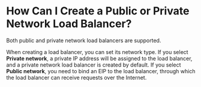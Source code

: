 # How Can I Create a Public or Private Network Load Balancer?<a name="EN-US_TOPIC_0091131373"></a>

Both public and private network load balancers are supported.

When creating a load balancer, you can set its network type. If you select  **Private network**, a private IP address will be assigned to the load balancer, and a private network load balancer is created by default. If you select  **Public network**, you need to bind an EIP to the load balancer, through which the load balancer can receive requests over the Internet.

